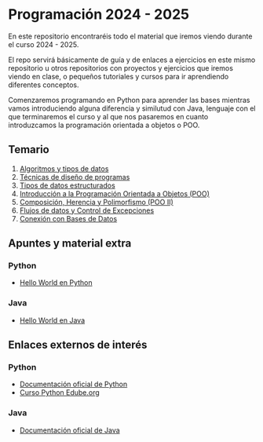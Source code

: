 # Programación 2024 - 2025

En este repositorio encontraréis todo el material que iremos viendo durante el curso 2024 - 2025. 

El repo servirá básicamente de guía y de enlaces a ejercicios en este mismo repositorio u otros repositorios con proyectos y ejercicios que iremos viendo en clase, o pequeños tutoriales y cursos para ir aprendiendo diferentes conceptos.

Comenzaremos programando en Python para aprender las bases mientras vamos introduciendo alguna diferencia y similutud con Java, lenguaje con el que terminaremos el curso y al que nos pasaremos en cuanto introduzcamos la programación orientada a objetos o POO.

## Temario

1. [Algoritmos y tipos de datos](/tema1/)
2. [Técnicas de diseño de programas](/tema2)
3. [Tipos de datos estructurados](/tema3)
4. [Introducción a la Programación Orientada a Objetos (POO)](/tema4)
5. [Composición, Herencia y Polimorfismo (POO II)](/tema5)
6. [Flujos de datos y Control de Excepciones](/tema6)
7. [Conexión con Bases de Datos](/tema7)

## Apuntes y material extra

### Python

- [Hello World en Python](hello-world.py)

### Java

- [Hello World en Java](HelloWorld.java)

## Enlaces externos de interés

### Python

- [Documentación oficial de Python](https://docs.python.org/3/)
- [Curso Python Edube.org](https://edube.org/study/pe1)

### Java

- [Documentación oficial de Java](https://docs.oracle.com/en/java/javase/22/docs/api/index.html)
